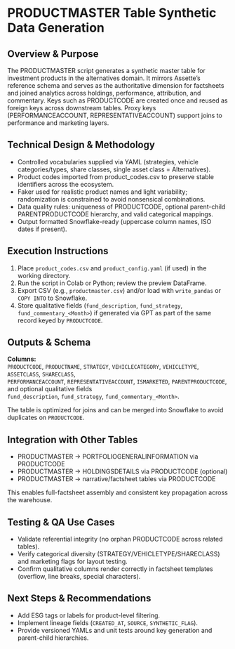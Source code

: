# PRODUCTMASTER Table Synthetic Data Generation

## Overview & Purpose
The PRODUCTMASTER script generates a synthetic master table for investment products in the alternatives domain. 
It mirrors Assette’s reference schema and serves as the authoritative dimension for factsheets and joined analytics across holdings, performance, attribution, and commentary. 
Keys such as PRODUCTCODE are created once and reused as foreign keys across downstream tables. Proxy keys (PERFORMANCEACCOUNT, REPRESENTATIVEACCOUNT) support joins to performance and marketing layers.

## Technical Design & Methodology
- Controlled vocabularies supplied via YAML (strategies, vehicle categories/types, share classes, single asset class = Alternatives).
- Product codes imported from product_codes.csv to preserve stable identifiers across the ecosystem.
- Faker used for realistic product names and light variability; randomization is constrained to avoid nonsensical combinations.
- Data quality rules: uniqueness of PRODUCTCODE, optional parent-child PARENTPRODUCTCODE hierarchy, and valid categorical mappings.
- Output formatted Snowflake-ready (uppercase column names, ISO dates if present).

## Execution Instructions
1. Place `product_codes.csv` and `product_config.yaml` (if used) in the working directory.
2. Run the script in Colab or Python; review the preview DataFrame.
3. Export CSV (e.g., `productmaster.csv`) and/or load with `write_pandas` or `COPY INTO` to Snowflake.
4. Store qualitative fields (`fund_description`, `fund_strategy`, `fund_commentary_<Month>`) if generated via GPT as part of the same record keyed by `PRODUCTCODE`.

## Outputs & Schema
**Columns:**  
`PRODUCTCODE`, `PRODUCTNAME`, `STRATEGY`, `VEHICLECATEGORY`, `VEHICLETYPE`, `ASSETCLASS`, `SHARECLASS`,  
`PERFORMANCEACCOUNT`, `REPRESENTATIVEACCOUNT`, `ISMARKETED`, `PARENTPRODUCTCODE`, and optional qualitative fields  
`fund_description`, `fund_strategy`, `fund_commentary_<Month>`.  

The table is optimized for joins and can be merged into Snowflake to avoid duplicates on `PRODUCTCODE`.

## Integration with Other Tables
- PRODUCTMASTER → PORTFOLIOGENERALINFORMATION via PRODUCTCODE
- PRODUCTMASTER → HOLDINGSDETAILS via PRODUCTCODE (optional)
- PRODUCTMASTER → narrative/factsheet tables via PRODUCTCODE

This enables full-factsheet assembly and consistent key propagation across the warehouse.

## Testing & QA Use Cases
- Validate referential integrity (no orphan PRODUCTCODE across related tables).
- Verify categorical diversity (STRATEGY/VEHICLETYPE/SHARECLASS) and marketing flags for layout testing.
- Confirm qualitative columns render correctly in factsheet templates (overflow, line breaks, special characters).

## Next Steps & Recommendations
- Add ESG tags or labels for product-level filtering.
- Implement lineage fields (`CREATED_AT`, `SOURCE`, `SYNTHETIC_FLAG`).
- Provide versioned YAMLs and unit tests around key generation and parent-child hierarchies.
